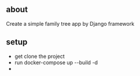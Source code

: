 ## about
   Create a simple family tree app by Django framework

## setup
  * get clone the project
  * run docker-compose up --build -d
  *  
